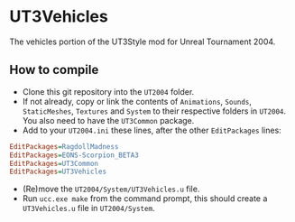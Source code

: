 UT3Vehicles
===========

The vehicles portion of the UT3Style mod for Unreal Tournament 2004.

## How to compile

* Clone this git repository into the `UT2004` folder.
* If not already, copy or link the contents of `Animations`, `Sounds`, `StaticMeshes`, `Textures` and `System` to their respective folders in `UT2004`. You also need to have the `UT3Common` package.
* Add to your `UT2004.ini` these lines, after the other `EditPackages` lines:
```ini
EditPackages=RagdollMadness
EditPackages=EONS-Scorpion_BETA3
EditPackages=UT3Common
EditPackages=UT3Vehicles
```
* (Re)move the `UT2004/System/UT3Vehicles.u` file.
* Run `ucc.exe make` from the command prompt, this should create a `UT3Vehicles.u` file in `UT2004/System`.
